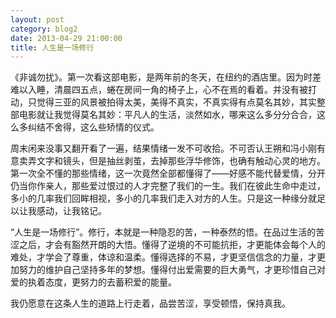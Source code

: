 ```yaml
---
layout: post
category: blog2
date: 2013-04-29 21:00:00
title: 人生是一场修行
---
```


《非诚勿扰》。第一次看这部电影，是两年前的冬天，在纽约的酒店里。因为时差难以入睡，清晨四五点，蜷在房间一角的椅子上，心不在焉的看着。并没有被打动，只觉得三亚的风景被拍得太美，美得不真实，不真实得有点莫名其妙，其实整部电影就让我觉得莫名其妙：平凡人的生活，淡然如水，哪来这么多分分合合，这么多纠结不舍得，这么些矫情的仪式。

周末闲来没事又翻开看了一遍，结果情绪一发不可收拾。不可否认王朔和冯小刚有意卖弄文字和镜头，但是抽丝剥茧，去掉那些浮华修饰，也确有触动心灵的地方。第一次全不懂的那些情绪，这一次竟然全部都懂得了——好感不能代替爱情，分开仍当你作亲人，那些爱过恨过的人才完整了我们的一生。我们在彼此生命中走过，多小的几率我们回眸相视，多小的几率我们走入对方的人生。只是这一种缘分就足以让我感动，让我铭记。

“人生是一场修行”。修行，本就是一种隐忍的苦，一种泰然的悟。在品过生活的苦涩之后，才会有豁然开朗的大悟。懂得了逆境的不可能抗拒，才更能体会每个人的难处，才学会了尊重，体谅和温柔。懂得选择的不易，才更坚信信念的力量，才更加努力的维护自己坚持多年的梦想。懂得付出爱需要的巨大勇气，才更珍惜自己对爱的执着态度，更努力的去蓄积爱的能量。

我仍愿意在这条人生的道路上行走着，品尝苦涩，享受顿悟，保持真我。